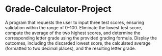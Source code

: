 # Grade-Calculator-Project
A program that requests the user to input three test scores, ensuring validation within the range of 0-100. Eliminate the lowest test score, compute the average of the two highest scores, and determine the corresponding letter grade using the provided grading formula. Display the outcomes, including the discarded lowest score, the calculated average (formatted to two decimal places), and the resulting letter grade.
